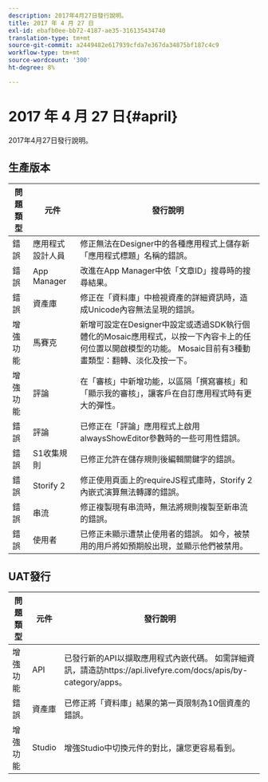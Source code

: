 ```yaml
---
description: 2017年4月27日發行說明。
title: 2017 年 4 月 27 日
exl-id: ebafb0ee-bb72-4187-ae35-316135434740
translation-type: tm+mt
source-git-commit: a2449482e617939cfda7e367da34875bf187c4c9
workflow-type: tm+mt
source-wordcount: '300'
ht-degree: 8%

---
```


# 2017 年 4 月 27 日{#april}

2017年4月27日發行說明。

## 生產版本

| **問題類型** | **元件** | **發行說明** |
|---|---|---|
| 錯誤 | 應用程式設計人員 | 修正無法在Designer中的各種應用程式上儲存新「應用程式標題」名稱的錯誤。 |
| 錯誤 | App Manager | 改進在App Manager中依「文章ID」搜尋時的搜尋結果。 |
| 錯誤 | 資產庫 | 修正在「資料庫」中檢視資產的詳細資訊時，造成Unicode內容無法呈現的錯誤。 |
| 增強功能 | 馬賽克 | 新增可設定在Designer中設定或透過SDK執行個體化的Mosaic應用程式，以按一下內容卡上的任何位置以開啟模型的功能。 Mosaic目前有3種動畫類型：翻轉、淡化及按一下。 |
| 增強功能 | 評論 | 在「審核」中新增功能，以區隔「撰寫審核」和「顯示我的審核」，讓客戶在自訂應用程式時有更大的彈性。 |
| 錯誤 | 評論 | 已修正在「評論」應用程式上啟用alwaysShowEditor參數時的一些可用性錯誤。 |
| 錯誤 | S1收集規則 | 已修正允許在儲存規則後編輯關鍵字的錯誤。 |
| 錯誤 | Storify 2 | 修正使用頁面上的requireJS程式庫時，Storify 2內嵌式演算無法轉譯的錯誤。 |
| 錯誤 | 串流 | 修正複製現有串流時，無法將規則複製至新串流的錯誤。 |
| 錯誤 | 使用者 | 已修正未顯示遭禁止使用者的錯誤。 如今，被禁用的用戶將如預期般出現，並顯示他們被禁用。 |

## UAT發行

| **問題類型** | **元件** | **發行說明** |
|---|---|---|
| 增強功能 | API | 已發行新的API以擷取應用程式內嵌代碼。 如需詳細資訊，請造訪https://api.livefyre.com/docs/apis/by-category/apps。 |
| 錯誤 | 資產庫 | 已修正將「資料庫」結果的第一頁限制為10個資產的錯誤。 |
| 增強功能 | Studio | 增強Studio中切換元件的對比，讓您更容易看到。 |
